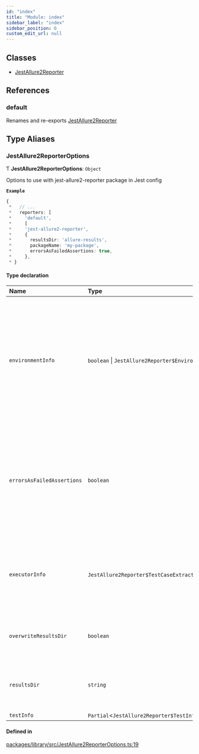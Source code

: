 ```yaml
---
id: "index"
title: "Module: index"
sidebar_label: "index"
sidebar_position: 0
custom_edit_url: null
---
```


## Classes

- [JestAllure2Reporter](../classes/.JestAllure2Reporter)

## References

### default

Renames and re-exports [JestAllure2Reporter](../classes/.JestAllure2Reporter)

## Type Aliases

### JestAllure2ReporterOptions

Ƭ **JestAllure2ReporterOptions**: `Object`

Options to use with jest-allure2-reporter package in Jest config

**`Example`**

```ts
{
 *   // ...
 *   reporters: [
 *     'default',
 *     [
 *     'jest-allure2-reporter',
 *     {
 *       resultsDir: 'allure-results',
 *       packageName: 'my-package',
 *       errorsAsFailedAssertions: true,
 *     },
 * }
```

#### Type declaration

| Name | Type | Description |
| :------ | :------ | :------ |
| `environmentInfo` | `boolean` \| `JestAllure2Reporter$EnvironmentInfoCustomizer` | Getter function to extract environment information from the test environment. By default, the environment information is extracted from the `process.env` object. Use boolean `false` to disable environment information. **`Default`** ```ts true ``` |
| `errorsAsFailedAssertions` | `boolean` | Treat thrown errors as failed assertions. By default, the reporter distinguishes between failed assertions and thrown errors. The former are reported as FAILED tests, the latter as BROKEN tests. **`Default`** ```ts false ``` |
| `executorInfo` | `JestAllure2Reporter$TestCaseExtractor`<`Allure$ExecutorInfo`\> | Getter function to extract executor information from the test environment. The executor is the build agent or any other system that initiates the test run. |
| `overwriteResultsDir` | `boolean` | Whether the reporter should delete the results directory before running tests. **`Default`** ```ts true ``` |
| `resultsDir` | `string` | Path to the directory where the report will be generated. **`Default`** ```ts <rootDir>/allure-results ``` |
| `testInfo` | `Partial`<`JestAllure2Reporter$TestInfoCustomizer`\> | - |

#### Defined in

[packages/library/src/JestAllure2ReporterOptions.ts:19](https://github.com/wix-incubator/jest-allure2-reporter/blob/1921ba4/packages/library/src/JestAllure2ReporterOptions.ts#L19)
